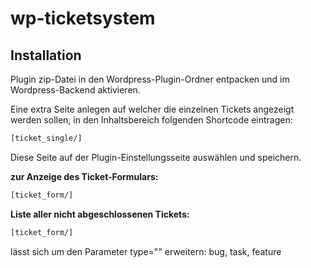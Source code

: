 wp-ticketsystem
===============

Installation
------------
Plugin zip-Datei in den Wordpress-Plugin-Ordner entpacken und im Wordpress-Backend aktivieren.

Eine extra Seite anlegen auf welcher die einzelnen Tickets angezeigt werden sollen, in den Inhaltsbereich folgenden Shortcode eintragen:
```html
[ticket_single/]
```
Diese Seite auf der Plugin-Einstellungsseite auswählen und speichern.

**zur Anzeige des Ticket-Formulars:**
```html
[ticket_form/]
```

**Liste aller nicht abgeschlossenen Tickets:**
```html
[ticket_form/]
```
lässt sich um den Parameter type="" erweitern: bug, task, feature
